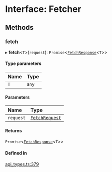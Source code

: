 # Interface: Fetcher

## Methods

### fetch

▸ **fetch**<`T`\>(`request`): `Promise`<[`FetchResponse`](FetchResponse.md)<`T`\>\>

#### Type parameters

| Name | Type |
| :------ | :------ |
| `T` | `any` |

#### Parameters

| Name | Type |
| :------ | :------ |
| `request` | [`FetchRequest`](FetchRequest.md) |

#### Returns

`Promise`<[`FetchResponse`](FetchResponse.md)<`T`\>\>

#### Defined in

[api_types.ts:379](https://github.com/coda/packs-sdk/blob/main/api_types.ts#L379)
